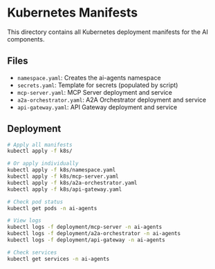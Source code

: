 # Kubernetes Manifests

This directory contains all Kubernetes deployment manifests for the AI components.

## Files

- `namespace.yaml`: Creates the ai-agents namespace
- `secrets.yaml`: Template for secrets (populated by script)
- `mcp-server.yaml`: MCP Server deployment and service
- `a2a-orchestrator.yaml`: A2A Orchestrator deployment and service
- `api-gateway.yaml`: API Gateway deployment and service

## Deployment
```bash
# Apply all manifests
kubectl apply -f k8s/

# Or apply individually
kubectl apply -f k8s/namespace.yaml
kubectl apply -f k8s/mcp-server.yaml
kubectl apply -f k8s/a2a-orchestrator.yaml
kubectl apply -f k8s/api-gateway.yaml

# Check pod status
kubectl get pods -n ai-agents

# View logs
kubectl logs -f deployment/mcp-server -n ai-agents
kubectl logs -f deployment/a2a-orchestrator -n ai-agents
kubectl logs -f deployment/api-gateway -n ai-agents

# Check services
kubectl get services -n ai-agents